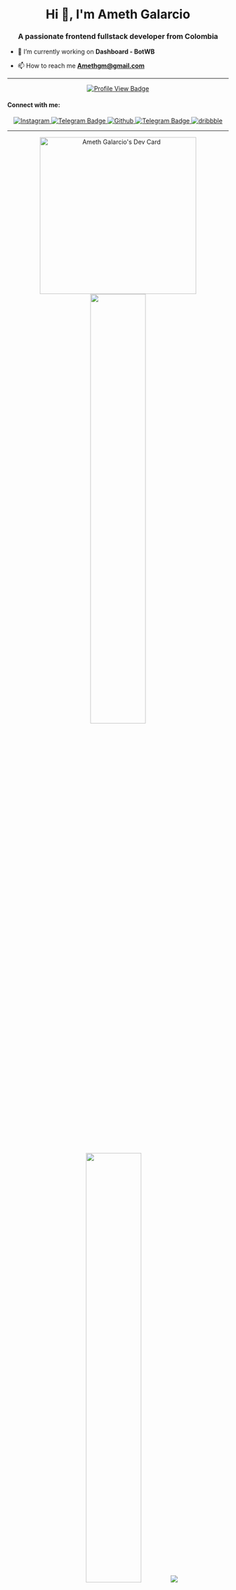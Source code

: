 <h1 align="center">Hi 👋, I'm Ameth Galarcio</h1>  
<h3 align="center">A passionate frontend fullstack developer from Colombia</h3>

- 🔭 I’m currently working on **Dashboard - BotWB**

- 📫 How to reach me **Amethgm@gmail.com**

---

<div id="badges" align="center">
    <a href="https://github.com/ameth1208">
    <img src="https://komarev.com/ghpvc/?username=ameth1208&style=for-the-badge&color=red" alt="Profile View Badge"/></a>
  
<h4 align="left">Connect with me:</h4>  
    <a href="https://www.instagram.com/ameth12_08/">
    <img src="https://img.shields.io/badge/Instagram-E4405F?style=for-the-badge&logo=instagram&logoColor=white" alt="Instagram"/>
  </a>
  <a href="https://t.me/Ath1208">
    <img src="https://img.shields.io/badge/Telegram-informational?style=for-the-badge&logo=telegram&logoColor=white" alt="Telegram Badge"/>
  </a> 
  <a href="https://github.com/Ameth1208">
    <img src="https://img.shields.io/badge/GitHub-000000?style=for-the-badge&logo=github&logoColor=white" alt="Github"/>
  </a> 
  <a href="https://www.linkedin.com/in/ameth-galarcio-87bba011a/">
    <img src="https://img.shields.io/badge/LinkedIn-0077B5?style=for-the-badge&logo=linkedin&logoColor=white" alt="Telegram Badge"/>
  </a>
  <a href="https://dribbble.com/Ameth1208">
    <img src="https://img.shields.io/badge/Dribbble-EA4C89?style=for-the-badge&logo=dribbble&logoColor=white" alt="dribbble"/>
  </a>

</div>

---

<div  align="center">
<a href="https://app.daily.dev/ameth1208">
    <img src="https://api.daily.dev/devcards/v2/AmqnqjOhAPliwlXbJeBpR.png?type=default&r=ehe" width="356" alt="Ameth Galarcio's Dev Card"/>
</a>
<img height="50%" width="auto" src ="https://github-readme-stats.vercel.app/api?username=ameth1208&show_icons=true&count_private=true&theme=blue-red&hide_border=true&,contribs&bg_color=00000000">
<div>
     <img height="50%" width="auto" src ="https://github-readme-stats.vercel.app/api/top-langs/?username=ameth1208&layout=compact&hide_border=true&theme=darcula&bg_color=00000000&langs_count=6&hide=jupyter%20notebook,tex,css,php">
<img src ="https://github-readme-streak-stats.herokuapp.com?user=ameth1208&theme=darcula&hide_border=true&background=FFFFFF00">

</div>
 
</div

---

<h4 align="left">Skills:</h4>
<p>
<img src="https://img.shields.io/badge/Android-239120?style=for-the-badge&logo=android&logoColor=white" alt="android"/><img src="https://img.shields.io/badge/Bootstrap-563D7C?style=for-the-badge&logo=bootstrap&logoColor=white" alt="bootstrap" /><img src="https://img.shields.io/badge/Python-14354C?style=for-the-badge&logo=python&logoColor=white" alt="python" /><img src="https://img.shields.io/badge/C%2B%2B-00599C?style=for-the-badge&logo=c%2B%2B&logoColor=whit" alt="cplusplus"/><img src="https://img.shields.io/badge/C%23-7e57c2?style=for-the-badge&logo=c-sharp&logoColor=white" alt="csharp" /><img src="https://img.shields.io/badge/HTML5-E34F26?style=for-the-badge&logo=html5&logoColor=white" alt="html3" /><img src="https://img.shields.io/badge/CSS3-1572B6?style=for-the-badge&logo=css3&logoColor=white" alt="css3" /><img src="https://img.shields.io/badge/Dart-0175C2?style=for-the-badge&logo=dart&logoColor=white" alt="dart" /><img src="https://img.shields.io/badge/JavaScript-323330?style=for-the-badge&logo=javascript&logoColor=F7DF1E" alt="js" /><img src="https://img.shields.io/badge/Node.js-43853D?style=for-the-badge&logo=node.js&logoColor=white" alt="node" /><img src="https://img.shields.io/badge/TypeScript-007ACC?style=for-the-badge&logo=typescript&logoColor=white" alt="ts" /><img src="https://img.shields.io/badge/Flutter-02569B?style=for-the-badge&logo=flutter&logoColor=white" alt="flutter" /><img src="https://img.shields.io/badge/React-20232A?style=for-the-badge&logo=react&logoColor=61DAFB" alt="react" /><img src="https://img.shields.io/badge/GIT-E44C30?style=for-the-badge&logo=git&logoColor=white" alt="git" /><img src="https://img.shields.io/badge/MySQL-005C84?style=for-the-badge&logo=mysql&logoColor=white" alt="mysql" /><img src="https://img.shields.io/badge/React_Native-20232A?style=for-the-badge&logo=react&logoColor=61DAFB" alt="reactNative" /><img src="https://img.shields.io/badge/PostgreSQL-316192?style=for-the-badge&logo=postgresql&logoColor=white" alt="postgresql" /><img src="https://img.shields.io/badge/MongoDB-4EA94B?style=for-the-badge&logo=mongodb&logoColor=white" alt="mongodb" /><img src="https://img.shields.io/badge/Express.js-404D59?style=for-the-badge" alt="express" /><img src="https://img.shields.io/badge/dialogflow-FF9800?style=for-the-badge&logo=dialogflow&logoColor=white" alt="dialogFlow" /><img src="https://img.shields.io/badge/Ruby-CC342D?style=for-the-badge&logo=ruby&logoColor=white" alt="ruby" /><img src="https://img.shields.io/badge/Figma-F24E1E?style=for-the-badge&logo=figma&logoColor=white" alt="figma" /><img src="https://img.shields.io/badge/Adobe%20XD-470137?style=for-the-badge&logo=Adobe%20XD&logoColor=#FF61F6" alt="adobeXD" /><img src="https://img.shields.io/badge/Google_Cloud-4285F4?style=for-the-badge&logo=google-cloud&logoColor=white" alt="googleCloud" /><img src="https://img.shields.io/badge/Adobe%20Illustrator-FF9A00?style=for-the-badge&logo=adobe%20illustrator&logoColor=white" alt="adobeI" /><img src="https://img.shields.io/badge/Material--UI-0081CB?style=for-the-badge&logo=material-ui&logoColor=white" alt="material" /><img src="https://img.shields.io/badge/Linux-FCC624?style=for-the-badge&logo=linux&logoColor=black" alt="linux" /><img src="https://img.shields.io/badge/Adobe%20Photoshop-31A8FF?style=for-the-badge&logo=Adobe%20Photoshop&logoColor=black" alt="photoshop" /><!-- <img src="https://img.shields.io/badge/Linux-FCC624?style=for-the-badge&logo=linux&logoColor=black" alt="linux" /> --><img src="https://img.shields.io/badge/Vue.js-35495E?style=for-the-badge&logo=vue.js&logoColor=4FC08D" alt="vueJS" />

</p>
